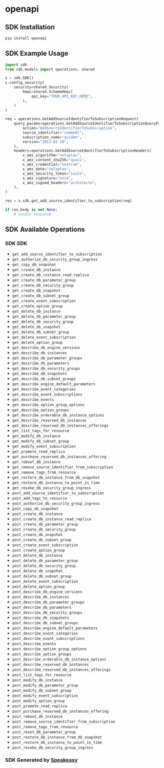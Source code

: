 # openapi

<!-- Start SDK Installation -->
## SDK Installation

```bash
pip install openapi
```
<!-- End SDK Installation -->

<!-- Start SDK Example Usage -->
## SDK Example Usage

```python
import sdk
from sdk.models import operations, shared

s = sdk.SDK()
s.config_security(
    security=shared.Security(
        hmac=shared.SchemeHmac(
            api_key="YOUR_API_KEY_HERE",
        ),
    )
)
    
req = operations.GetAddSourceIdentifierToSubscriptionRequest(
    query_params=operations.GetAddSourceIdentifierToSubscriptionQueryParams(
        action="AddSourceIdentifierToSubscription",
        source_identifier="commodi",
        subscription_name="quidem",
        version="2013-01-10",
    ),
    headers=operations.GetAddSourceIdentifierToSubscriptionHeaders(
        x_amz_algorithm="voluptas",
        x_amz_content_sha256="quasi",
        x_amz_credential="nostrum",
        x_amz_date="voluptas",
        x_amz_security_token="iusto",
        x_amz_signature="esse",
        x_amz_signed_headers="architecto",
    ),
)
    
res = s.sdk.get_add_source_identifier_to_subscription(req)

if res.body is not None:
    # handle response
```
<!-- End SDK Example Usage -->

<!-- Start SDK Available Operations -->
## SDK Available Operations

### SDK SDK

* `get_add_source_identifier_to_subscription`
* `get_authorize_db_security_group_ingress`
* `get_copy_db_snapshot`
* `get_create_db_instance`
* `get_create_db_instance_read_replica`
* `get_create_db_parameter_group`
* `get_create_db_security_group`
* `get_create_db_snapshot`
* `get_create_db_subnet_group`
* `get_create_event_subscription`
* `get_create_option_group`
* `get_delete_db_instance`
* `get_delete_db_parameter_group`
* `get_delete_db_security_group`
* `get_delete_db_snapshot`
* `get_delete_db_subnet_group`
* `get_delete_event_subscription`
* `get_delete_option_group`
* `get_describe_db_engine_versions`
* `get_describe_db_instances`
* `get_describe_db_parameter_groups`
* `get_describe_db_parameters`
* `get_describe_db_security_groups`
* `get_describe_db_snapshots`
* `get_describe_db_subnet_groups`
* `get_describe_engine_default_parameters`
* `get_describe_event_categories`
* `get_describe_event_subscriptions`
* `get_describe_events`
* `get_describe_option_group_options`
* `get_describe_option_groups`
* `get_describe_orderable_db_instance_options`
* `get_describe_reserved_db_instances`
* `get_describe_reserved_db_instances_offerings`
* `get_list_tags_for_resource`
* `get_modify_db_instance`
* `get_modify_db_subnet_group`
* `get_modify_event_subscription`
* `get_promote_read_replica`
* `get_purchase_reserved_db_instances_offering`
* `get_reboot_db_instance`
* `get_remove_source_identifier_from_subscription`
* `get_remove_tags_from_resource`
* `get_restore_db_instance_from_db_snapshot`
* `get_restore_db_instance_to_point_in_time`
* `get_revoke_db_security_group_ingress`
* `post_add_source_identifier_to_subscription`
* `post_add_tags_to_resource`
* `post_authorize_db_security_group_ingress`
* `post_copy_db_snapshot`
* `post_create_db_instance`
* `post_create_db_instance_read_replica`
* `post_create_db_parameter_group`
* `post_create_db_security_group`
* `post_create_db_snapshot`
* `post_create_db_subnet_group`
* `post_create_event_subscription`
* `post_create_option_group`
* `post_delete_db_instance`
* `post_delete_db_parameter_group`
* `post_delete_db_security_group`
* `post_delete_db_snapshot`
* `post_delete_db_subnet_group`
* `post_delete_event_subscription`
* `post_delete_option_group`
* `post_describe_db_engine_versions`
* `post_describe_db_instances`
* `post_describe_db_parameter_groups`
* `post_describe_db_parameters`
* `post_describe_db_security_groups`
* `post_describe_db_snapshots`
* `post_describe_db_subnet_groups`
* `post_describe_engine_default_parameters`
* `post_describe_event_categories`
* `post_describe_event_subscriptions`
* `post_describe_events`
* `post_describe_option_group_options`
* `post_describe_option_groups`
* `post_describe_orderable_db_instance_options`
* `post_describe_reserved_db_instances`
* `post_describe_reserved_db_instances_offerings`
* `post_list_tags_for_resource`
* `post_modify_db_instance`
* `post_modify_db_parameter_group`
* `post_modify_db_subnet_group`
* `post_modify_event_subscription`
* `post_modify_option_group`
* `post_promote_read_replica`
* `post_purchase_reserved_db_instances_offering`
* `post_reboot_db_instance`
* `post_remove_source_identifier_from_subscription`
* `post_remove_tags_from_resource`
* `post_reset_db_parameter_group`
* `post_restore_db_instance_from_db_snapshot`
* `post_restore_db_instance_to_point_in_time`
* `post_revoke_db_security_group_ingress`

<!-- End SDK Available Operations -->

### SDK Generated by [Speakeasy](https://docs.speakeasyapi.dev/docs/using-speakeasy/client-sdks)
